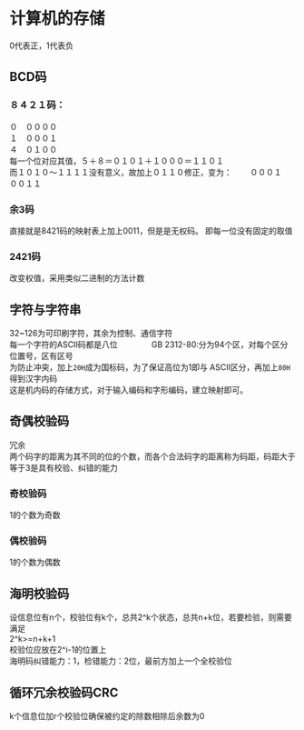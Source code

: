 # 计算机的存储


0代表正，1代表负
## BCD码
### ８４２１码：　　　
０　００００   
１　０００１   
４　０１００   
每一个位对应其值，５＋８＝０１０１＋１０００＝１１０１   
而１０１０～１１１１没有意义，故加上０１１０修正，变为：　　
０００１　００１１
### 余3码
直接就是8421码的映射表上加上0011，但是是无权码。  即每一位没有固定的取值  
### 2421码
改变权值，采用类似二进制的方法计数
## 字符与字符串
32~126为可印刷字符，其余为控制、通信字符     
每一个字符的ASCII码都是八位　　　　
GB 2312-80:分为94个区，对每个区分位置号，区有区号   
为防止冲突，加上`20H`成为国标码，为了保证高位为1即与
ASCII区分，再加上`80H`得到汉字内码    
这是机内码的存储方式，对于输入编码和字形编码，建立映射即可。
## 奇偶校验码
冗余     
两个码字的距离为其不同的位的个数，而各个合法码字的距离称为码距，码距大于等于3是具有校验、纠错的能力
### 奇校验码
1的个数为奇数
### 偶校验码
1的个数为偶数   
## 海明校验码
设信息位有n个，校验位有k个，总共2^k个状态，总共n+k位，若要检验，则需要满足     
2^k>=n+k+1   
校验位应放在2^i-1的位置上   
海明码纠错能力：1，检错能力：2位，最前方加上一个全校验位
## 循环冗余校验码CRC
k个信息位加r个校验位确保被约定的除数相除后余数为0           

